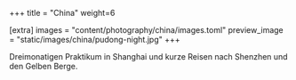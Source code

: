 +++
title = "China"
weight=6

[extra]
images = "content/photography/china/images.toml"
preview_image = "static/images/china/pudong-night.jpg"
+++

Dreimonatigen Praktikum in Shanghai und kurze Reisen nach Shenzhen und den Gelben Berge.
